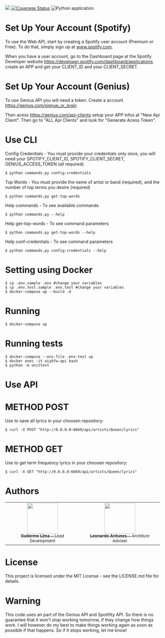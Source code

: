 <a href="https://codeclimate.com/github/LimaGuilherme/what-is-your-band-favorite-word-api/maintainability"><img src="https://api.codeclimate.com/v1/badges/4927af0fbe2bc1bf9c29/maintainability" /></a> [![Coverage Status](https://coveralls.io/repos/github/LimaGuilherme/what-is-your-band-favorite-word-api/badge.svg?branch=master)](https://coveralls.io/github/LimaGuilherme/what-is-your-band-favorite-word-api?branch=master)  ![Python application](https://github.com/LimaGuilherme/what-is-your-band-favorite-word-api/workflows/Python%20application/badge.svg)

# Set Up Your Account (Spotify)

To use the Web API, start by creating a Spotify user account (Premium or Free). To do that, simply sign up at www.spotify.com.

When you have a user account, go to the Dashboard page at the Spotify Developer website https://developer.spotify.com/dashboard/applications create an APP and get your CLIENT_ID and your CLIENT_SECRET. 

# Set Up Your Account (Genius)

To use Genius API you will need a token. Create a account https://genius.com/signup_or_login

Then acess https://genius.com/api-clients setup your APP infos at "New Api Client". Then go to "ALL Api Clients" and look for "Generate Acess Token".

# Use CLI

Config Credentials - You must provide your credentials only once, you will need your SPOTIFY_CLIENT_ID, SPOTIFY_CLIENT_SECRET, GENIUS_ACCESS_TOKEN (all required)
    
    $ python commands.py config-credentials
    
Top Words - You must provide the name of artist or band (required), and the number of top terms you desire (required)
    
    $ python commands.py get-top-words


Help commands - To see available commands
    
    $ python commands.py --help
    
Help get-top-words - To see command parameters  

    $ python commands.py get-top-words --help

Help conf-credentials - To see command parameters  

    $ python commands.py config-credentials --help
    
# Setting using Docker

    $ cp .env.sample .env #change your variables
    $ cp .env.test.sample .env.test #change your variables
    $ docker-compose up --build -d

# Running

    $ docker-compose up

# Running tests
    $ docker-compose --env-file .env-test up
    $ docker exec -it wiybfw-api bash
    $ python -m unittest

# Use API

# METHOD POST
Use to save all lyrics in your choosen repository:

    $ curl -X POST "http://0.0.0.0:6669/api/artists/Queen/lyrics" 

# METHOD GET
Use to get term frequency lyrics in your choosen repository:

    $ curl -X GET "http://0.0.0.0:6669/api/artists/Queen/lyrics" 


# Authors 
<table>
  <tr>
    <td align="center">
      <a href="https://github.com/LimaGuilherme">
        <img src="https://avatars1.githubusercontent.com/u/13668673?s=460&u=6db061321b83a015314e8ab53b1a0bead7919310&v=4" width="100px;" alt=""/>
        <br />
        <sub>
          <b>Guilerme Lima</b>
          <span> - Lead Development</span>
        </sub>
      </a>
    </td>
    <td align="center">
      <a href="https://github.com/antunesleo">
        <img src="https://avatars0.githubusercontent.com/u/13929952?s=400&u=8c46ff05e5295aa7f085f5ec8aeddf5af6bc4677&v=4" width="100px;" alt=""/>
        <br />
        <sub>
          <b>Leonardo Antunes</b>
          <span> - Architure Adviser </span>
        </sub>
      </a>
    </td>
  </tr>
</table>  

# License
This project is licensed under the MIT License - see the LICENSE.md file for details

# Warning
This code uses an  part of the Genius API and Spotifity API. So there is no guarantee 
that it won't stop working tomorrow, if they change how things work. I will however do
my best to make things working again as soon as possible if that happens. So if it 
stops working, let me know!


    